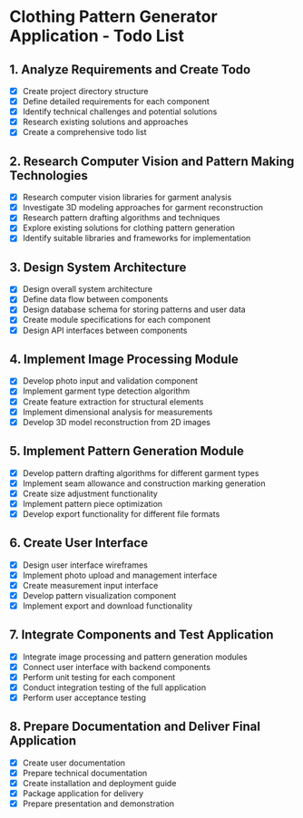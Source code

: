 # Clothing Pattern Generator Application - Todo List

## 1. Analyze Requirements and Create Todo
- [x] Create project directory structure
- [x] Define detailed requirements for each component
- [x] Identify technical challenges and potential solutions
- [x] Research existing solutions and approaches
- [x] Create a comprehensive todo list

## 2. Research Computer Vision and Pattern Making Technologies
- [x] Research computer vision libraries for garment analysis
- [x] Investigate 3D modeling approaches for garment reconstruction
- [x] Research pattern drafting algorithms and techniques
- [x] Explore existing solutions for clothing pattern generation
- [x] Identify suitable libraries and frameworks for implementation

## 3. Design System Architecture
- [x] Design overall system architecture
- [x] Define data flow between components
- [x] Design database schema for storing patterns and user data
- [x] Create module specifications for each component
- [x] Design API interfaces between components

## 4. Implement Image Processing Module
- [x] Develop photo input and validation component
- [x] Implement garment type detection algorithm
- [x] Create feature extraction for structural elements
- [x] Implement dimensional analysis for measurements
- [x] Develop 3D model reconstruction from 2D images

## 5. Implement Pattern Generation Module
- [x] Develop pattern drafting algorithms for different garment types
- [x] Implement seam allowance and construction marking generation
- [x] Create size adjustment functionality
- [x] Implement pattern piece optimization
- [x] Develop export functionality for different file formats

## 6. Create User Interface
- [x] Design user interface wireframes
- [x] Implement photo upload and management interface
- [x] Create measurement input interface
- [x] Develop pattern visualization component
- [x] Implement export and download functionality

## 7. Integrate Components and Test Application
- [x] Integrate image processing and pattern generation modules
- [x] Connect user interface with backend components
- [x] Perform unit testing for each component
- [x] Conduct integration testing of the full application
- [x] Perform user acceptance testing

## 8. Prepare Documentation and Deliver Final Application
- [x] Create user documentation
- [x] Prepare technical documentation
- [x] Create installation and deployment guide
- [x] Package application for delivery
- [x] Prepare presentation and demonstration
